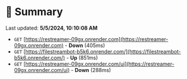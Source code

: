 # 📖 Summary
Last updated: **5/5/2024, 10:10:08 AM**

- `GET` [https://restreamer-09gx.onrender.com](https://restreamer-09gx.onrender.com) - **Down** (405ms)
- `GET` [https://filestreambot-b5k6.onrender.com/](https://filestreambot-b5k6.onrender.com/) - **Up** (851ms)
- `GET` [https://restreamer-09gx.onrender.com/ui](https://restreamer-09gx.onrender.com/ui) - **Down** (288ms)
